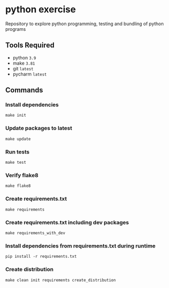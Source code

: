 # python exercise

Repository to explore python programming, testing and bundling of python programs

## Tools Required

* python `3.9`
* make `3.81`
* git `latest`
* pycharm `latest`

## Commands

### Install dependencies

    make init

### Update packages to latest

    make update
    
### Run tests

    make test
    
### Verify flake8

    make flake8
    
### Create requirements.txt

    make requirements 

### Create requirements.txt including dev packages

    make requirements_with_dev

### Install dependencies from requirements.txt during runtime

    pip install -r requirements.txt
    
### Create distribution

    make clean init requirements create_distribution